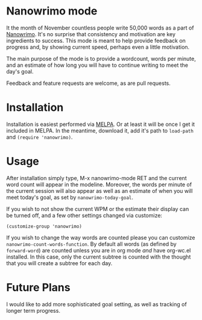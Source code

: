 Nanowrimo mode
==============

It the month of November countless people write 50,000 words as a part
of [Nanowrimo](http://www.nanowrimo.org).  It's no surprise that
consistency and motivation are key ingredients to success.  This mode
is meant to help provide feedback on progress and, by showing current
speed, perhaps even a little motivation.

The main purpose of the mode is to provide a wordcount, words per
minute, and an estimate of how long you will have to continue writing
to meet the day's goal.

Feedback and feature requests are welcome, as are pull requests.


Installation
============

Installation is easiest performed via
[MELPA](http://melpa.milkbox.net).  Or at least it will be once I get
it included in MELPA.  In the meantime, download it, add it's path to
`load-path` and `(require 'nanowrimo)`.

Usage
=====

After installation simply type, M-x nanowrimo-mode RET and the current
word count will appear in the modeline.  Moreover, the words per
minute of the current session will also appear as well as an estimate
of when you will meet today's goal, as set by `nanowrimo-today-goal`.

If you wish to not show the current WPM or the estimate their display
can be turned off, and a few other settings changed via customize:

    (customize-group 'nanowrimo)

If you wish to change the way words are counted please you can
customize `nanowrimo-count-words-function`.  By default all words (as
defined by `forward-word`) are counted unless you are in org mode
*and* have org-wc.el installed.  In this case, only the current
subtree is counted with the thought that you will create a subtree for
each day.


Future Plans
============

I would like to add more sophisticated goal setting, as well as
tracking of longer term progress.
